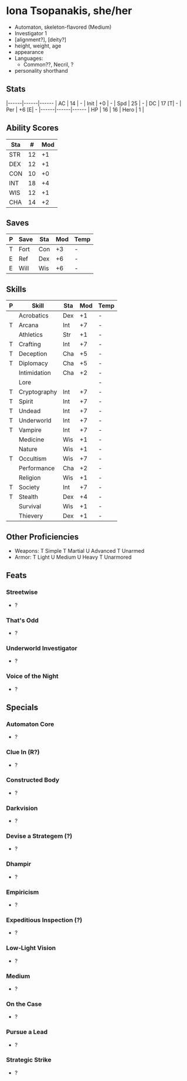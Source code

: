 # Iona Tsopanakis, she/her
- Automaton, skeleton-flavored (Medium)
- Investigator 1
- [alignment?], [deity?]
- height, weight, age
- appearance
- Languages: 
    - Common??, Necril, ?
- personality shorthand

## Stats
|------|------|------
| AC   | 14   | -
| Init | +0   | -
| Spd  | 25   | -
| DC   | 17 [T| -
| Per  | +6 [E| -
|------|------|------
| HP   | 16   | 16
| Hero |  1   |

## Ability Scores
| Sta | #  | Mod
|-----|----|-----
| STR | 12 | +1
| DEX | 12 | +1
| CON | 10 | +0
| INT | 18 | +4
| WIS | 12 | +1
| CHA | 14 | +2

## Saves
| P | Save | Sta | Mod | Temp
|---|------|-----|-----|------
| T | Fort | Con | +3  | -
| E | Ref  | Dex | +6  | -
| E | Will | Wis | +6  | -

## Skills
| P | Skill              | Sta | Mod | Temp
|---|--------------------|-----|-----|------
|   | Acrobatics         | Dex | +1  | -
| T | Arcana             | Int | +7  | -
|   | Athletics          | Str | +1  | -
| T | Crafting           | Int | +7  | -
| T | Deception          | Cha | +5  | -
| T | Diplomacy          | Cha | +5  | -
|   | Intimidation       | Cha | +2  | -
|   | Lore               |     |     | -
| T |  Cryptography      | Int | +7  | -
| T |  Spirit            | Int | +7  | -
| T |  Undead            | Int | +7  | -
| T |  Underworld        | Int | +7  | -
| T |  Vampire           | Int | +7  | -
|   | Medicine           | Wis | +1  | -
|   | Nature             | Wis | +1  | -
| T | Occultism          | Wis | +7  | -
|   | Performance        | Cha | +2  | -
|   | Religion           | Wis | +1  | -
| T | Society            | Int | +7  | -
| T | Stealth            | Dex | +4  | -
|   | Survival           | Wis | +1  | -
|   | Thievery           | Dex | +1  | -

## Other Proficiencies
- Weapons:
    T Simple
    T Martial
    U Advanced
    T Unarmed
- Armor:
    T Light
    U Medium
    U Heavy
    T Unarmored

## Feats
### Streetwise
- ?

### That's Odd
- ?

### Underworld Investigator
- ?

### Voice of the Night
- ?

## Specials
### Automaton Core
- ?

### Clue In (R?)
- ?

### Constructed Body
- ?

### Darkvision
- ?

### Devise a Strategem (?)
- ?

### Dhampir
- ?

### Empiricism
- ?

### Expeditious Inspection (?)
- ?

### Low-Light Vision
- ?

### Medium
- ?

### On the Case
- ?

### Pursue a Lead
- ?

### Strategic Strike
- ?
